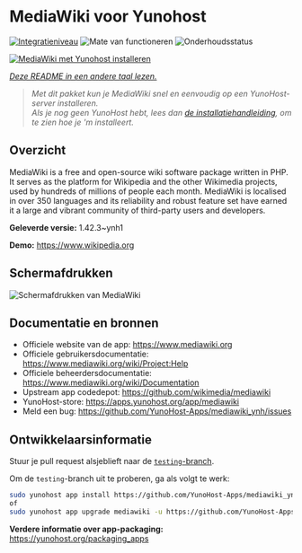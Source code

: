 <!--
NB: Deze README is automatisch gegenereerd door <https://github.com/YunoHost/apps/tree/master/tools/readme_generator>
Hij mag NIET handmatig aangepast worden.
-->

# MediaWiki voor Yunohost

[![Integratieniveau](https://dash.yunohost.org/integration/mediawiki.svg)](https://ci-apps.yunohost.org/ci/apps/mediawiki/) ![Mate van functioneren](https://ci-apps.yunohost.org/ci/badges/mediawiki.status.svg) ![Onderhoudsstatus](https://ci-apps.yunohost.org/ci/badges/mediawiki.maintain.svg)

[![MediaWiki met Yunohost installeren](https://install-app.yunohost.org/install-with-yunohost.svg)](https://install-app.yunohost.org/?app=mediawiki)

*[Deze README in een andere taal lezen.](./ALL_README.md)*

> *Met dit pakket kun je MediaWiki snel en eenvoudig op een YunoHost-server installeren.*  
> *Als je nog geen YunoHost hebt, lees dan [de installatiehandleiding](https://yunohost.org/install), om te zien hoe je 'm installeert.*

## Overzicht

MediaWiki is a free and open-source wiki software package written in PHP. It serves as the platform for Wikipedia and the other Wikimedia projects, used by hundreds of millions of people each month. MediaWiki is localised in over 350 languages and its reliability and robust feature set have earned it a large and vibrant community of third-party users and developers.


**Geleverde versie:** 1.42.3~ynh1

**Demo:** <https://www.wikipedia.org>

## Schermafdrukken

![Schermafdrukken van MediaWiki](./doc/screenshots/screenshot.png)

## Documentatie en bronnen

- Officiele website van de app: <https://www.mediawiki.org>
- Officiele gebruikersdocumentatie: <https://www.mediawiki.org/wiki/Project:Help>
- Officiele beheerdersdocumentatie: <https://www.mediawiki.org/wiki/Documentation>
- Upstream app codedepot: <https://github.com/wikimedia/mediawiki>
- YunoHost-store: <https://apps.yunohost.org/app/mediawiki>
- Meld een bug: <https://github.com/YunoHost-Apps/mediawiki_ynh/issues>

## Ontwikkelaarsinformatie

Stuur je pull request alsjeblieft naar de [`testing`-branch](https://github.com/YunoHost-Apps/mediawiki_ynh/tree/testing).

Om de `testing`-branch uit te proberen, ga als volgt te werk:

```bash
sudo yunohost app install https://github.com/YunoHost-Apps/mediawiki_ynh/tree/testing --debug
of
sudo yunohost app upgrade mediawiki -u https://github.com/YunoHost-Apps/mediawiki_ynh/tree/testing --debug
```

**Verdere informatie over app-packaging:** <https://yunohost.org/packaging_apps>

